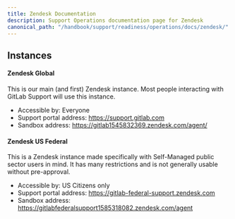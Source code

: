 ```yaml
---
title: Zendesk Documentation
description: Support Operations documentation page for Zendesk
canonical_path: "/handbook/support/readiness/operations/docs/zendesk/"
---
```


## Instances

#### Zendesk Global

This is our main (and first) Zendesk instance. Most people interacting with
GitLab Support will use this instance.

- Accessible by: Everyone
- Support portal address: https://support.gitlab.com
- Sandbox address: https://gitlab1545832369.zendesk.com/agent/

#### Zendesk US Federal

This is a Zendesk instance made specifically with Self-Managed public sector
users in mind. It has many restrictions and is not generally usable without
pre-approval.

- Accessible by: US Citizens only
- Support portal address: https://gitlab-federal-support.zendesk.com
- Sandbox address: https://gitlabfederalsupport1585318082.zendesk.com/agent
